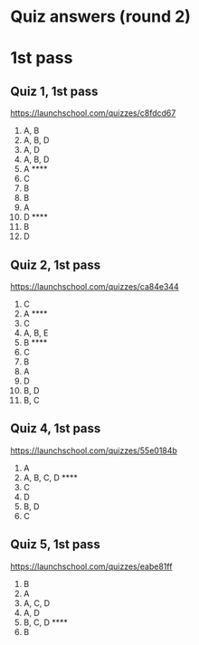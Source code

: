 # Quiz answers (round 2)

# 1st pass
## Quiz 1, 1st pass
https://launchschool.com/quizzes/c8fdcd67
1.  A, B
2.  A, B, D
3.  A, D
4.  A, B, D
5.  A  ****
6.  C
7.  B
8.  B
9.  A
10. D  ****
11. B
12. D


## Quiz 2, 1st pass
https://launchschool.com/quizzes/ca84e344
1.  C
2.  A ****
3.  C
4.  A, B, E
5.  B  ****
6.  C
7.  B
8.  A
9.  D
10. B, D
11. B, C


## Quiz 4, 1st pass
https://launchschool.com/quizzes/55e0184b
1.  A
2.  A, B, C, D ****
3.  C
4.  D
5.  B, D
6.  C


## Quiz 5, 1st pass
https://launchschool.com/quizzes/eabe81ff
1.  B
2.  A
3.  A, C, D
4.  A, D
5.  B, C, D ****
6.  B
